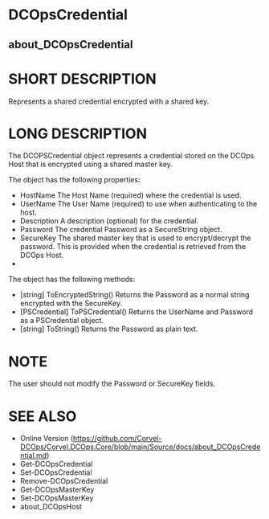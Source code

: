 ﻿# DCOpsCredential
## about_DCOpsCredential

# SHORT DESCRIPTION
Represents a shared credential encrypted with a shared key.

# LONG DESCRIPTION
The DCOPSCredential object represents a credential stored on the DCOps Host that is encrypted using a shared master key.

The object has the following properties:
- HostName <string>  The Host Name (required) where the credential is used.
- UserName <string>  The User Name (required) to use when authenticating to the host.
- Description <string> A description (optional) for the credential.
- Password <securestring> The credential Password as a SecureString object.
- SecureKey <securestring> The shared master key that is used to encrypt/decrypt the password. This is provided when the credential is retrieved from the DCOps Host.
- 
The object has the following methods:
- [string] ToEncryptedString() Returns the Password as a normal string encrypted with the SecureKey.
- [PSCredential] ToPSCredential() Returns the UserName and Password as a PSCredential object.
- [string] ToString() Returns the Password as plain text.

# NOTE
The user should not modify the Password or SecureKey fields. 

# SEE ALSO
- Online Version (https://github.com/Corvel-DCOps/Corvel.DCOps.Core/blob/main/Source/docs/about_DCOpsCredential.md)
- Get-DCOpsCredential
- Set-DCOpsCredential
- Remove-DCOpsCredential
- Get-DCOpsMasterKey
- Set-DCOpsMasterKey
- about_DCOpsHost